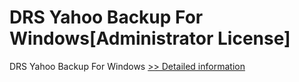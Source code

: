 # DRS Yahoo Backup For Windows[Administrator License]
DRS Yahoo Backup For Windows
[>> Detailed information](https://secure.shareit.com/shareit/product.html?productid=301004175&affiliateid=200057808)